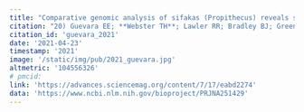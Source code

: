 ```yaml
---
title: "Comparative genomic analysis of sifakas (Propithecus) reveals selection for folivory and high heterozygosity despite endangered status."
citation: "20) Guevara EE; **Webster TH**; Lawler RR; Bradley BJ; Green LK; Ranaivonasy J; Ratsirarson J; Harris RA; Liu Y; Murali S; Raveendran M; Hughes DST; Munzy DM; Yoder AD; Worley KC; Rogers J. 2021. Comparative genomic analysis of sifakas (*Propithecus*) reveals selection for folivory and high heterozygosity despite endangered status. *Science Advances* 7: eabd2274."
citation_id: 'guevara_2021'
date: '2021-04-23'
timestamp: '2021'
image: '/static/img/pub/2021_guevara.jpg'
altmetric: '104556326'
# pmcid:
link: 'https://advances.sciencemag.org/content/7/17/eabd2274'
data: 'https://www.ncbi.nlm.nih.gov/bioproject/PRJNA251429'
---
```

